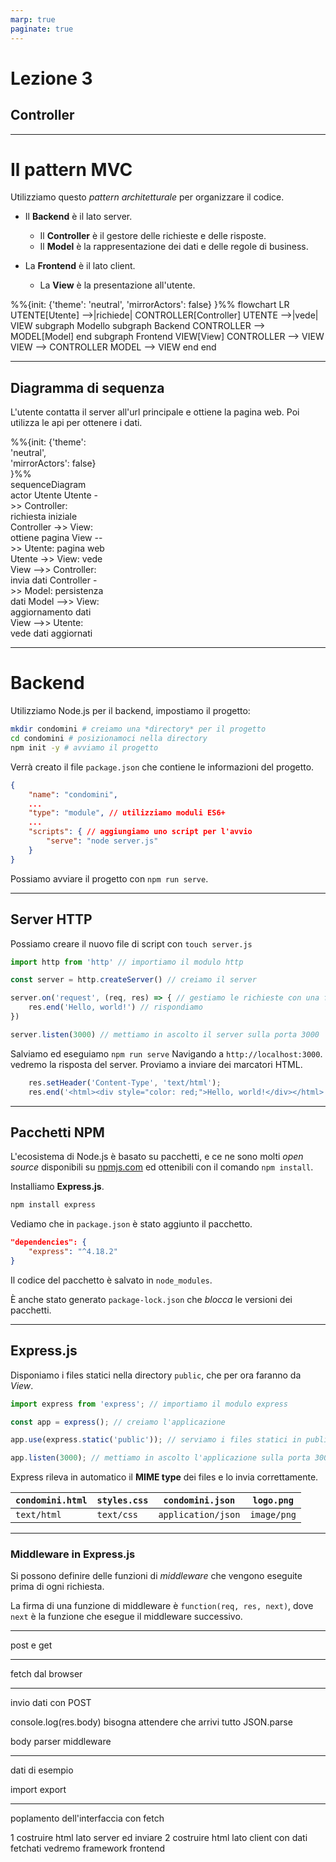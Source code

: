 ```yaml
---
marp: true
paginate: true
---
```


<!-- _backgroundColor: var(--main-color) -->
<!-- _color: white -->
<!-- _paginate: false -->

# Lezione 3
## Controller

---

<script src="../node_modules/mermaid/dist/mermaid.min.js"></script>
<script>mermaid.initialize({startOnLoad:true, theme:"neutral", mirrorActors:false});</script>

<link rel="stylesheet" href="res/styles.css">
<link rel="stylesheet" href="res/fontawesome.css">

# Il pattern MVC

Utilizziamo questo *pattern architetturale* per organizzare il codice.

<div class="container">
<div class="content">

- Il **Backend** è il lato server.
	- Il **Controller** è il gestore delle richieste e delle risposte.
	- Il **Model** è la rappresentazione dei dati e delle regole di business.

- La **Frontend** è il lato client.
	- La **View** è la presentazione all'utente.
</div>

<div class="content">
<div class="container">
<div class="content">
<div class="mermaid">
%%{init: {'theme': 'neutral', 'mirrorActors': false} }%%
flowchart LR
	UTENTE[Utente] -->|richiede| CONTROLLER[Controller]
	UTENTE -->|vede| VIEW
	subgraph Modello
		subgraph Backend
			CONTROLLER --> MODEL[Model]
		end
		subgraph Frontend
			VIEW[View]
			CONTROLLER --> VIEW
			VIEW --> CONTROLLER
			MODEL --> VIEW
		end
	end
</div>
</div>
</div>

</div>
</div>

---

## Diagramma di sequenza

L'utente contatta il server all'url principale e ottiene la pagina web. Poi utilizza le api per ottenere i dati.

<div class="container">
<div class="content">
<div class="mermaid" style="width: 30%">
%%{init: {'theme': 'neutral', 'mirrorActors': false} }%%
sequenceDiagram
	actor Utente
	Utente ->> Controller: richiesta iniziale
	Controller ->> View: ottiene pagina
	View -->> Utente: pagina web
	Utente ->> View: vede
	View -->> Controller: invia dati
	Controller ->> Model: persistenza dati
	Model -->> View: aggiornamento dati
	View -->> Utente: vede dati aggiornati
</div>
</div>
</div>

---

# Backend

Utilizziamo Node.js per il backend, impostiamo il progetto:

```bash
mkdir condomini # creiamo una *directory* per il progetto
cd condomini # posizionamoci nella directory
npm init -y # avviamo il progetto
```

Verrà creato il file `package.json` che contiene le informazioni del progetto.

```json
{
	"name": "condomini",
	...
	"type": "module", // utilizziamo moduli ES6+
	...
	"scripts": { // aggiungiamo uno script per l'avvio
		"serve": "node server.js"
	}
}
```
Possiamo avviare il progetto con `npm run serve`.

---

## Server HTTP

Possiamo creare il nuovo file di script con `touch server.js`

```javascript
import http from 'http' // importiamo il modulo http

const server = http.createServer() // creiamo il server

server.on('request', (req, res) => { // gestiamo le richieste con una funzione di callback
	res.end('Hello, world!') // rispondiamo
})

server.listen(3000) // mettiamo in ascolto il server sulla porta 3000
```
Salviamo ed eseguiamo `npm run serve` Navigando a `http://localhost:3000`. vedremo la risposta del server. Proviamo a inviare dei marcatori HTML.

```javascript
	res.setHeader('Content-Type', 'text/html');
	res.end('<html><div style="color: red;">Hello, world!</div></html>')
```

---

## Pacchetti NPM

L'ecosistema di Node.js è basato su pacchetti, e ce ne sono molti *open source* disponibili su [npmjs.com](https://www.npmjs.com/) ed ottenibili con il comando `npm install`.

Installiamo **Express.js**.

```bash
npm install express
```

Vediamo che in `package.json` è stato aggiunto il pacchetto.

```json
"dependencies": {
	"express": "^4.18.2"
}
```

Il codice del pacchetto è salvato in `node_modules`.

È anche stato generato `package-lock.json` che *blocca* le versioni dei pacchetti.

---

## Express.js

Disponiamo i files statici nella directory `public`, che per ora faranno da *View*.

```javascript
import express from 'express'; // importiamo il modulo express

const app = express(); // creiamo l'applicazione

app.use(express.static('public')); // serviamo i files statici in public/

app.listen(3000); // mettiamo in ascolto l'applicazione sulla porta 3000
```

Express rileva in automatico il **MIME type** dei files e lo invia correttamente.

<div class="content">

| `condomini.html` | `styles.css` | `condomini.json`   | `logo.png`  |
| ---------------- | ------------ | ------------------ | ----------- |
| `text/html`      | `text/css`   | `application/json` | `image/png` |
</div>

---

### Middleware in Express.js

Si possono definire delle funzioni di *middleware* che vengono eseguite prima di ogni richiesta.

La firma di una funzione di middleware è `function(req, res, next)`, dove `next` è la funzione che esegue il middleware successivo.

---

post e get

---

fetch dal browser

---

invio dati con POST

console.log(res.body)
	bisogna attendere che arrivi tutto
	JSON.parse

body parser
	middleware

---

dati di esempio

import export

---

poplamento dell'interfaccia con fetch

1 costruire html lato server ed inviare
2 costruire html lato client con dati fetchati
	vedremo framework frontend

